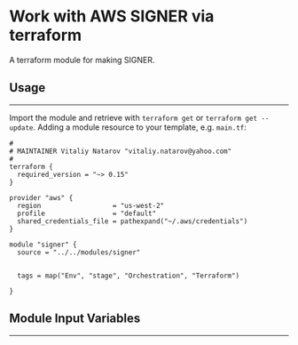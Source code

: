 # Work with AWS SIGNER via terraform

A terraform module for making SIGNER.


## Usage
----------------------
Import the module and retrieve with ```terraform get``` or ```terraform get --update```. Adding a module resource to your template, e.g. `main.tf`:

```
#
# MAINTAINER Vitaliy Natarov "vitaliy.natarov@yahoo.com"
#
terraform {
  required_version = "~> 0.15"
}

provider "aws" {
  region                  = "us-west-2"
  profile                 = "default"
  shared_credentials_file = pathexpand("~/.aws/credentials")
}

module "signer" {
  source = "../../modules/signer"


  tags = map("Env", "stage", "Orchestration", "Terraform")

}
```

## Module Input Variables
----------------------
